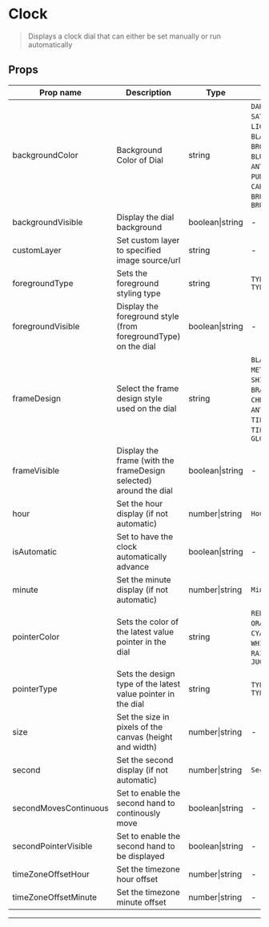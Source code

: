 # Clock

> Displays a clock dial that can either be set manually or run automatically

## Props

| Prop name             | Description                                                       | Type            | Values                                                                                                                                                                                                           | Default   |
| --------------------- | ----------------------------------------------------------------- | --------------- | ---------------------------------------------------------------------------------------------------------------------------------------------------------------------------------------------------------------- | --------- |
| backgroundColor       | Background Color of Dial                                          | string          | `DARK_GRAY`, `SATIN_GRAY`, `LIGHT_GRAY`, `WHITE`, `BLACK`, `BEIGE`, `BROWN`, `RED`, `GREEN`, `BLUE`, `TURNED`, `ANTHRACITE`, `MUD`, `PUNCHED_SHEET`, `CARBON`, `STAINLESS`, `BRUSHED_METAL`, `BRUSHED_STAINLESS` | undefined |
| backgroundVisible     | Display the dial background                                       | boolean\|string | -                                                                                                                                                                                                                | true      |
| customLayer           | Set custom layer to specified image source/url                    | string          | -                                                                                                                                                                                                                | undefined |
| foregroundType        | Sets the foreground styling type                                  | string          | `TYPE1 through TYPE5`                                                                                                                                                                                            | "TYPE1"   |
| foregroundVisible     | Display the foreground style (from foregroundType) on the dial    | boolean\|string | -                                                                                                                                                                                                                | true      |
| frameDesign           | Select the frame design style used on the dial                    | string          | `BLACK_METAL`, `METAL`, `SHINY_METAL`, `BRASS`, `STEEL`, `CHROME`, `GOLD`, `ANTHRACITE`, `TILTED_GRAY`, `TILTED_BLACK`, `GLOSSY_METAL`                                                                           | "METAL"   |
| frameVisible          | Display the frame (with the frameDesign selected) around the dial | boolean\|string | -                                                                                                                                                                                                                | true      |
| hour                  | Set the hour display (if not automatic)                           | number\|string  | `Hour (0-23)`                                                                                                                                                                                                    | undefined |
| isAutomatic           | Set to have the clock automatically advance                       | boolean\|string | -                                                                                                                                                                                                                | undefined |
| minute                | Set the minute display (if not automatic)                         | number\|string  | `Minute (0-59)`                                                                                                                                                                                                  | undefined |
| pointerColor          | Sets the color of the latest value pointer in the dial            | string          | `RED`, `GREEN`, `BLUE`, `ORANGE`, `YELLOW`, `CYAN`, `MAGENTA`, `WHITE`, `GRAY`, `BLACK`, `RAITH`, `GREEN_LCD`, `JUG_GREEN`                                                                                       | undefined |
| pointerType           | Sets the design type of the latest value pointer in the dial      | string          | `TYPE1 through TYPE16`                                                                                                                                                                                           | "TYPE1"   |
| size                  | Set the size in pixels of the canvas (height and width)           | number\|string  | -                                                                                                                                                                                                                | undefined |
| second                | Set the second display (if not automatic)                         | number\|string  | `Seconds (0-59)`                                                                                                                                                                                                 | undefined |
| secondMovesContinuous | Set to enable the second hand to continously move                 | boolean\|string | -                                                                                                                                                                                                                | false     |
| secondPointerVisible  | Set to enable the second hand to be displayed                     | boolean\|string | -                                                                                                                                                                                                                | true      |
| timeZoneOffsetHour    | Set the timezone hour offset                                      | number\|string  | -                                                                                                                                                                                                                | undefined |
| timeZoneOffsetMinute  | Set the timezone minute offset                                    | number\|string  | -                                                                                                                                                                                                                | undefined |

---
